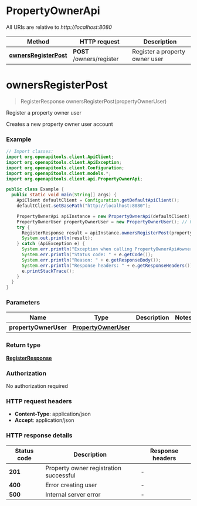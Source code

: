# PropertyOwnerApi

All URIs are relative to *http://localhost:8080*

| Method | HTTP request | Description |
|------------- | ------------- | -------------|
| [**ownersRegisterPost**](PropertyOwnerApi.md#ownersRegisterPost) | **POST** /owners/register | Register a property owner user |


<a name="ownersRegisterPost"></a>
# **ownersRegisterPost**
> RegisterResponse ownersRegisterPost(propertyOwnerUser)

Register a property owner user

Creates a new property owner user account

### Example
```java
// Import classes:
import org.openapitools.client.ApiClient;
import org.openapitools.client.ApiException;
import org.openapitools.client.Configuration;
import org.openapitools.client.models.*;
import org.openapitools.client.api.PropertyOwnerApi;

public class Example {
  public static void main(String[] args) {
    ApiClient defaultClient = Configuration.getDefaultApiClient();
    defaultClient.setBasePath("http://localhost:8080");

    PropertyOwnerApi apiInstance = new PropertyOwnerApi(defaultClient);
    PropertyOwnerUser propertyOwnerUser = new PropertyOwnerUser(); // PropertyOwnerUser | 
    try {
      RegisterResponse result = apiInstance.ownersRegisterPost(propertyOwnerUser);
      System.out.println(result);
    } catch (ApiException e) {
      System.err.println("Exception when calling PropertyOwnerApi#ownersRegisterPost");
      System.err.println("Status code: " + e.getCode());
      System.err.println("Reason: " + e.getResponseBody());
      System.err.println("Response headers: " + e.getResponseHeaders());
      e.printStackTrace();
    }
  }
}
```

### Parameters

| Name | Type | Description  | Notes |
|------------- | ------------- | ------------- | -------------|
| **propertyOwnerUser** | [**PropertyOwnerUser**](PropertyOwnerUser.md)|  | |

### Return type

[**RegisterResponse**](RegisterResponse.md)

### Authorization

No authorization required

### HTTP request headers

 - **Content-Type**: application/json
 - **Accept**: application/json

### HTTP response details
| Status code | Description | Response headers |
|-------------|-------------|------------------|
| **201** | Property owner registration successful |  -  |
| **400** | Error creating user |  -  |
| **500** | Internal server error |  -  |

